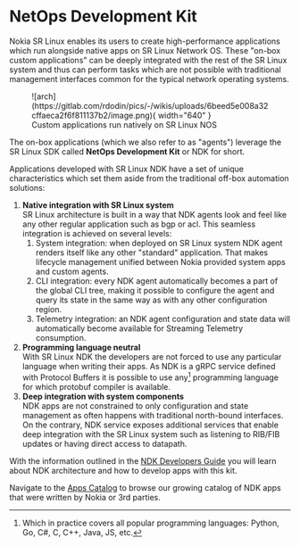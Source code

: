 # NetOps Development Kit

Nokia SR Linux enables its users to create high-performance applications which run alongside native apps on SR Linux Network OS. These "on-box custom applications" can be deeply integrated with the rest of the SR Linux system and thus can perform tasks which are not possible with traditional management interfaces common for the typical network operating systems.

<figure markdown>
  ![arch](https://gitlab.com/rdodin/pics/-/wikis/uploads/6beed5e008a32cffaeca2f6f811137b2/image.png){ width="640" }
  <figcaption>Custom applications run natively on SR Linux NOS</figcaption>
</figure>


The on-box applications (which we also refer to as "agents") leverage the SR Linux SDK called **NetOps Development Kit** or NDK for short.

Applications developed with SR Linux NDK have a set of unique characteristics which set them aside from the traditional off-box automation solutions:

1. **Native integration with SR Linux system**  
    SR Linux architecture is built in a way that NDK agents look and feel like any other regular application such as bgp or acl. This seamless integration is achieved on several levels:
      1. System integration: when deployed on SR Linux system NDK agent renders itself like any other "standard" application. That makes lifecycle management unified between Nokia provided system apps and custom agents.
      2. CLI integration: every NDK agent automatically becomes a part of the global CLI tree, making it possible to configure the agent and query its state in the same way as with any other configuration region.
      3. Telemetry integration: an NDK agent configuration and state data will automatically become available for Streaming Telemetry consumption.
2. **Programming language neutral**  
    With SR Linux NDK the developers are not forced to use any particular language when writing their apps. As NDK is a gRPC service defined with Protocol Buffers it is possible to use any[^1] programming language for which protobuf compiler is available. 
3. **Deep integration with system components**  
    NDK apps are not constrained to only configuration and state management as often happens with traditional north-bound interfaces. On the contrary, NDK service exposes additional services that enable deep integration with the SR Linux system such as listening to RIB/FIB updates or having direct access to datapath.

With the information outlined in the [NDK Developers Guide](guide/architecture.md) you will learn about NDK architecture and how to develop apps with this kit.

Navigate to the [Apps Catalog](apps/catalog.md) to browse our growing catalog of NDK apps that were written by Nokia or 3rd parties.

[^1]: Which in practice covers all popular programming languages: Python, Go, C#, C, C++, Java, JS, etc.